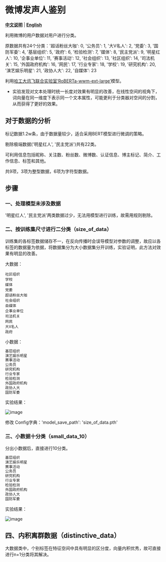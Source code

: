 # 微博发声人鉴别

[**中文说明**](https://github.com/hawkforever5/BERT_User-Classification/blob/main/README.md) | [**English**](https://github.com/hawkforever5/BERT_User-Classification/blob/main/README_EN.md)

利用微博的用户数据对用户进行分类。

原数据共有24个分类：'超话粉丝大咖': 0, '公务员': 1, '大V名人': 2, '党委': 3, '国防军委': 4, '基层组织': 5, '政府': 6, '检验检测': 7, '媒体': 8, '民主党派': 9, '明星红人': 10, '企事业单位': 11, '赛事活动': 12, '社会组织': 13, '社区组织': 14, '司法机关': 15, '外国政府机构': 16, '网民': 17, '行业专家': 18, '学校': 19, '研究机构': 20, '演艺娱乐明星': 21, '政协人大': 22, '自媒体': 23

利用[哈工大讯飞联合实验室‘RoBERTa-wwm-ext-large’](https://github.com/ymcui/Chinese-BERT-wwm)模型。

- 实验发现对文本处理时统一长度对效果有明显的改善，在线性空间的视角下，词向量在同一维度下表示同一个文本属性，可能更利于分类器对空间的分割，从而获得了更好的效果。

## 对于数据的分析

标记数据1.2w条，由于数据量较少，适合采用BERT模型进行微调的策略。

剔除极端数据('明星红人', '民主党派')共有22类。

可利用信息包括昵称、关注数、粉丝数、微博数、认证信息、博主标记、简介、工作信息、标签和其他。

共9项，3项为整型数据，6项为字符型数据。

## 步骤

### 一、处理模型未涉及数据

'明星红人', '民主党派'两类数据过少，无法用模型进行训练，故需用规则剔除。

### 二、按训练集尺寸进行二分类（size_of_data）

训练集的各标签数据储存不一，在反向传播时会误导模型对参数的调整，故应以各标签的数据量为依据，将数据集分为大小数据集分开训练，实验证明，此方法对效果有明显的改善。

大数据：

```
社区组织
学校
媒体
党委
超话粉丝大咖
社会组织
自媒体
企事业单位
司法机关
网民
大V名人
政府
```

小数据：

```python
基层组织
演艺娱乐明星
赛事活动
公务员
研究机构
行业专家
检验检测
外国政府机构
政协人大
国防军委
```

实验结果：

![image](https://github.com/hawkforever5/BERT_User-Classification/assets/110030382/628c4716-dd42-41f5-acdf-b9fa3457990f)

修改 Config字典：'model_save_path': 'size_of_data.pth'

### 三、小数据十分类（small_data_10）

分出小数据后，直接进行10分类。

```python
基层组织
演艺娱乐明星
赛事活动
公务员
研究机构
行业专家
检验检测
外国政府机构
政协人大
国防军委
```

实验结果：

![image](https://github.com/hawkforever5/BERT_User-Classification/assets/110030382/51e60f3f-2361-4cea-a67b-7039c0c80332)


## 四、内积离群数据（distinctive_data）

大数据类中，个别标签在特征空间中具有明显的区分度，向量内积优秀，故可直接进行n+1分类将其解决。

